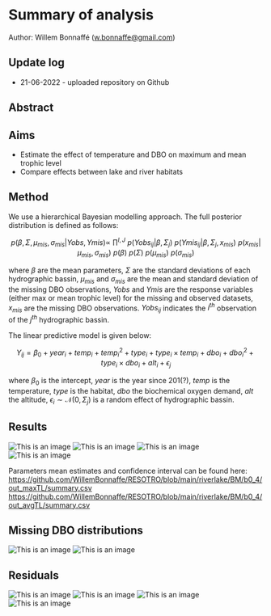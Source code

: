 # Summary of analysis

Author: Willem Bonnaffé (w.bonnaffe@gmail.com)

## Update log
* 21-06-2022 - uploaded repository on Github

## Abstract

## Aims
* Estimate the effect of temperature and DBO on maximum and mean trophic level
* Compare effects between lake and river habitats

## Method

We use a hierarchical Bayesian modelling approach. The full posterior distribution is defined as follows:

$$ p(\beta, \Sigma, \mu_{mis}, \sigma_{mis}| Yobs, Ymis) \propto ~ 
\prod^{I,J} ~
p(Yobs_{ij} | \beta, \Sigma_{j}) ~
p(Ymis_{ij} |\beta, \Sigma_{j}, x_{mis}) ~
p(x_{mis} | \mu_{mis}, \sigma_{mis}) ~
p(\beta) ~
p(\Sigma) ~
p(\mu_{mis}) ~ 
p(\sigma_{mis}) $$

where 
$\beta$ 
are the mean parameters, 
$\Sigma$ 
are the standard deviations of each hydrographic bassin,
$\mu_{mis}$ 
and 
$\sigma_{mis}$ 
are the mean and standard deviation of the missing DBO observations, 
$Yobs$ 
and 
$Ymis$ 
are the response variables (either max or mean trophic level) for the missing and observed datasets, 
$x_{mis}$ 
are the missing DBO observations.
$Yobs_{ij}$ 
indicates the 
$i^{th}$
observation of the 
$j^{th}$
hydrographic bassin.

The linear predictive model is given below:

$$ Y_{ij} = \beta_0 + year_i + temp_i + temp_i^2 + type_i + type_i \times temp_i + dbo_i + dbo_i^2 + type_i \times dbo_i + alt_i + \epsilon_j $$

where 
$\beta_0$
is the intercept,
$year$
is the year since 201(?),
$temp$
is the temperature,
$type$
is the habitat,
$dbo$
the biochemical oxygen demand,
$alt$
the altitude,
$\epsilon_i \sim \mathcal{N}(0,\Sigma_j)$
is a random effect of hydrographic bassin.




## Results

![This is an image](https://github.com/WillemBonnaffe/RESOTRO/blob/main/riverlake/BM/b0_4/out_maxTL/fig_1.png)
![This is an image](https://github.com/WillemBonnaffe/RESOTRO/blob/main/riverlake/BM/b0_4/out_maxTL/fig_2.png)
![This is an image](https://github.com/WillemBonnaffe/RESOTRO/blob/main/riverlake/BM/b0_4/out_avgTL/fig_1.png)
![This is an image](https://github.com/WillemBonnaffe/RESOTRO/blob/main/riverlake/BM/b0_4/out_avgTL/fig_2.png)

Parameters mean estimates and confidence interval can be found here:
https://github.com/WillemBonnaffe/RESOTRO/blob/main/riverlake/BM/b0_4/out_maxTL/summary.csv
https://github.com/WillemBonnaffe/RESOTRO/blob/main/riverlake/BM/b0_4/out_avgTL/summary.csv

## Missing DBO distributions

![This is an image](https://github.com/WillemBonnaffe/RESOTRO/blob/main/riverlake/BM/b0_4/out_maxTL/fig_3.png)
![This is an image](https://github.com/WillemBonnaffe/RESOTRO/blob/main/riverlake/BM/b0_4/out_avgTL/fig_3.png)

## Residuals

![This is an image](https://github.com/WillemBonnaffe/RESOTRO/blob/main/riverlake/BM/b0_4/out_maxTL/fig_4.png)
![This is an image](https://github.com/WillemBonnaffe/RESOTRO/blob/main/riverlake/BM/b0_4/out_maxTL/fig_5.png)
![This is an image](https://github.com/WillemBonnaffe/RESOTRO/blob/main/riverlake/BM/b0_4/out_avgTL/fig_4.png)
![This is an image](https://github.com/WillemBonnaffe/RESOTRO/blob/main/riverlake/BM/b0_4/out_avgTL/fig_5.png)


